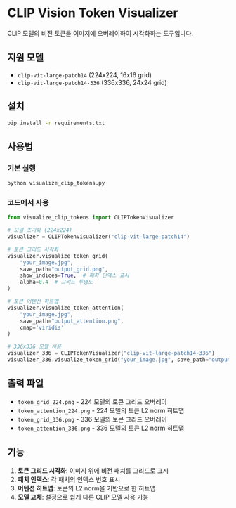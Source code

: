 # CLIP Vision Token Visualizer

CLIP 모델의 비전 토큰을 이미지에 오버레이하여 시각화하는 도구입니다.

## 지원 모델

- `clip-vit-large-patch14` (224x224, 16x16 grid)
- `clip-vit-large-patch14-336` (336x336, 24x24 grid)

## 설치

```bash
pip install -r requirements.txt
```

## 사용법

### 기본 실행

```bash
python visualize_clip_tokens.py
```

### 코드에서 사용

```python
from visualize_clip_tokens import CLIPTokenVisualizer

# 모델 초기화 (224x224)
visualizer = CLIPTokenVisualizer("clip-vit-large-patch14")

# 토큰 그리드 시각화
visualizer.visualize_token_grid(
    "your_image.jpg",
    save_path="output_grid.png",
    show_indices=True,  # 패치 인덱스 표시
    alpha=0.4  # 그리드 투명도
)

# 토큰 어텐션 히트맵
visualizer.visualize_token_attention(
    "your_image.jpg",
    save_path="output_attention.png",
    cmap='viridis'
)

# 336x336 모델 사용
visualizer_336 = CLIPTokenVisualizer("clip-vit-large-patch14-336")
visualizer_336.visualize_token_grid("your_image.jpg", save_path="output_336.png")
```

## 출력 파일

- `token_grid_224.png` - 224 모델의 토큰 그리드 오버레이
- `token_attention_224.png` - 224 모델의 토큰 L2 norm 히트맵
- `token_grid_336.png` - 336 모델의 토큰 그리드 오버레이
- `token_attention_336.png` - 336 모델의 토큰 L2 norm 히트맵

## 기능

1. **토큰 그리드 시각화**: 이미지 위에 비전 패치를 그리드로 표시
2. **패치 인덱스**: 각 패치의 인덱스 번호 표시
3. **어텐션 히트맵**: 토큰의 L2 norm을 기반으로 한 히트맵
4. **모델 교체**: 설정으로 쉽게 다른 CLIP 모델 사용 가능
